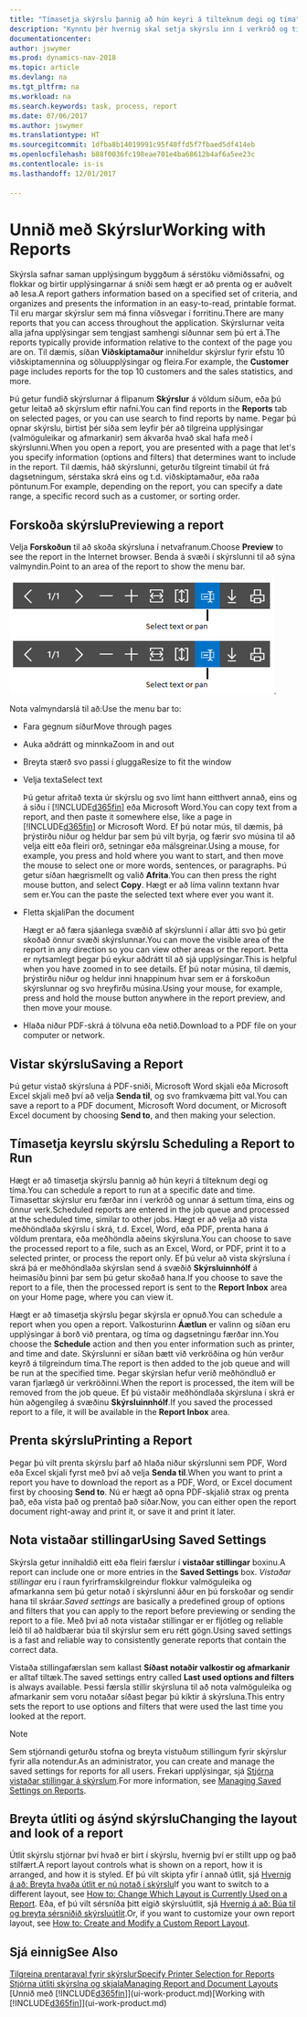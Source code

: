 ```yaml
---
title: "Tímasetja skýrslu þannig að hún keyri á tilteknum degi og tíma"
description: "Kynntu þér hvernig skal setja skýrslu inn í verkröð og tímasetja hana þannig að hún sé unnin á tilteknum degi og tíma."
documentationcenter: 
author: jswymer
ms.prod: dynamics-nav-2018
ms.topic: article
ms.devlang: na
ms.tgt_pltfrm: na
ms.workload: na
ms.search.keywords: task, process, report
ms.date: 07/06/2017
ms.author: jswymer
ms.translationtype: HT
ms.sourcegitcommit: 1dfba8b14019991c95f40ffd5f7fbaed5df414eb
ms.openlocfilehash: b88f0036fc198eae701e4ba68612b4af6a5ee23c
ms.contentlocale: is-is
ms.lasthandoff: 12/01/2017

---
```

# <a name="working-with-reports"></a><span data-ttu-id="eec77-103">Unnið með Skýrslur</span><span class="sxs-lookup"><span data-stu-id="eec77-103">Working with Reports</span></span>
<span data-ttu-id="eec77-104">Skýrsla safnar saman upplýsingum byggðum á sérstöku viðmiðssafni, og flokkar og birtir upplýsingarnar á sniði sem hægt er að prenta og er auðvelt að lesa.</span><span class="sxs-lookup"><span data-stu-id="eec77-104">A report gathers information based on a specified set of criteria, and organizes and presents the information in an easy-to-read, printable format.</span></span> <span data-ttu-id="eec77-105">Til eru margar skýrslur sem má finna víðsvegar í forritinu.</span><span class="sxs-lookup"><span data-stu-id="eec77-105">There are many reports that you can access throughout the application.</span></span> <span data-ttu-id="eec77-106">Skýrslurnar veita alla jafna upplýsingar sem tengjast samhengi síðunnar sem þú ert á.</span><span class="sxs-lookup"><span data-stu-id="eec77-106">The reports typically provide information relative to the context of the page you are on.</span></span> <span data-ttu-id="eec77-107">Til dæmis, síðan **Viðskiptamaður** inniheldur skýrslur fyrir efstu 10 viðskiptamennina og söluupplýsingar og fleira.</span><span class="sxs-lookup"><span data-stu-id="eec77-107">For example, the **Customer** page includes reports for the top 10 customers and the sales statistics, and more.</span></span>

<span data-ttu-id="eec77-108">Þú getur fundið skýrslurnar á flipanum **Skýrslur** á völdum síðum, eða þú getur leitað að skýrslum eftir nafni.</span><span class="sxs-lookup"><span data-stu-id="eec77-108">You can find reports in the **Reports** tab on selected pages, or you can use search to find reports by name.</span></span> <span data-ttu-id="eec77-109">Þegar þú opnar skýrslu, birtist þér síða sem leyfir þér að tilgreina upplýsingar (valmöguleikar og afmarkanir) sem ákvarða hvað skal hafa með í skýrslunni.</span><span class="sxs-lookup"><span data-stu-id="eec77-109">When you open a report, you are presented with a page that let's you specify information (options and filters) that determines want to include in the report.</span></span> <span data-ttu-id="eec77-110">Til dæmis, háð skýrslunni, geturðu tilgreint tímabil út frá dagsetningum, sérstaka skrá eins og t.d. viðskiptamaður, eða raða pöntunum.</span><span class="sxs-lookup"><span data-stu-id="eec77-110">For example, depending on the report, you can specify a date range, a specific record such as a customer, or sorting order.</span></span>

## <a name="previewing-a-report"></a><span data-ttu-id="eec77-111">Forskoða skýrslu</span><span class="sxs-lookup"><span data-stu-id="eec77-111">Previewing a report</span></span>
<span data-ttu-id="eec77-112">Velja **Forskoðun** til að skoða skýrsluna í netvafranum.</span><span class="sxs-lookup"><span data-stu-id="eec77-112">Choose **Preview** to see the report in the Internet browser.</span></span> <span data-ttu-id="eec77-113">Benda á svæði í skýrslunni til að sýna valmyndin.</span><span class="sxs-lookup"><span data-stu-id="eec77-113">Point to an area of the report to show the menu bar.</span></span>  

<span data-ttu-id="eec77-114">![Valmynd forskoðun skýrsla](media/report_viewer.png "Report preview toolbar")</span><span class="sxs-lookup"><span data-stu-id="eec77-114">![Report preview toolbar](media/report_viewer.png "Report preview toolbar").</span></span>

<span data-ttu-id="eec77-115">Nota valmyndarslá til að:</span><span class="sxs-lookup"><span data-stu-id="eec77-115">Use the menu bar to:</span></span>

-   <span data-ttu-id="eec77-116">Fara gegnum síður</span><span class="sxs-lookup"><span data-stu-id="eec77-116">Move through pages</span></span>
-   <span data-ttu-id="eec77-117">Auka aðdrátt og minnka</span><span class="sxs-lookup"><span data-stu-id="eec77-117">Zoom in and out</span></span>
-   <span data-ttu-id="eec77-118">Breyta stærð svo passi í glugga</span><span class="sxs-lookup"><span data-stu-id="eec77-118">Resize to fit the window</span></span>
-   <span data-ttu-id="eec77-119">Velja texta</span><span class="sxs-lookup"><span data-stu-id="eec77-119">Select text</span></span>

    <span data-ttu-id="eec77-120">Þú getur afritað texta úr skýrslu og svo límt hann eitthvert annað, eins og á síðu í [!INCLUDE[d365fin](includes/d365fin_md.md)] eða Microsoft Word.</span><span class="sxs-lookup"><span data-stu-id="eec77-120">You can copy text from a report, and then paste it somewhere else, like a page in [!INCLUDE[d365fin](includes/d365fin_md.md)] or Microsoft Word.</span></span>  <span data-ttu-id="eec77-121">Ef þú notar mús, til dæmis, þá þrýstirðu niður og heldur þar sem þú vilt byrja, og færir svo músina til að velja eitt eða fleiri orð, setningar eða málsgreinar.</span><span class="sxs-lookup"><span data-stu-id="eec77-121">Using a mouse, for example, you press and hold where you want to start, and then move the mouse to select one or more words, sentences, or paragraphs.</span></span> <span data-ttu-id="eec77-122">Þú getur síðan hægrismellt og valið **Afrita**.</span><span class="sxs-lookup"><span data-stu-id="eec77-122">You can then press the right mouse button, and select **Copy**.</span></span> <span data-ttu-id="eec77-123">Hægt er að líma valinn textann hvar sem er.</span><span class="sxs-lookup"><span data-stu-id="eec77-123">You can the paste the selected text where ever you want it.</span></span>
-   <span data-ttu-id="eec77-124">Fletta skjali</span><span class="sxs-lookup"><span data-stu-id="eec77-124">Pan the document</span></span>

    <span data-ttu-id="eec77-125">Hægt er að færa sjáanlega svæðið af skýrslunni í allar átti svo þú getir skoðað önnur svæði skýrslunnar.</span><span class="sxs-lookup"><span data-stu-id="eec77-125">You can move the visible area of the report in any direction so you can view other areas or the report.</span></span> <span data-ttu-id="eec77-126">Þetta er nytsamlegt þegar þú eykur aðdrátt til að sjá upplýsingar.</span><span class="sxs-lookup"><span data-stu-id="eec77-126">This is helpful when you have zoomed in to see details.</span></span>  <span data-ttu-id="eec77-127">Ef þú notar músina, til dæmis, þrýstirðu niður og heldur inni hnappinum hvar sem er á forskoðun skýrslunnar og svo hreyfirðu músina.</span><span class="sxs-lookup"><span data-stu-id="eec77-127">Using your mouse, for example, press and hold the mouse button anywhere in the report preview, and then move your mouse.</span></span>

-   <span data-ttu-id="eec77-128">Hlaða niður PDF-skrá á tölvuna eða netið.</span><span class="sxs-lookup"><span data-stu-id="eec77-128">Download to a PDF file on your computer or network.</span></span>


## <a name="saving-a-report"></a><span data-ttu-id="eec77-129">Vistar skýrslu</span><span class="sxs-lookup"><span data-stu-id="eec77-129">Saving a Report</span></span>
<span data-ttu-id="eec77-130">Þú getur vistað skýrsluna á PDF-sniði, Microsoft Word skjali eða Microsoft Excel skjali með því að velja **Senda til**, og svo framkvæma þitt val.</span><span class="sxs-lookup"><span data-stu-id="eec77-130">You can save a report to a PDF document, Microsoft Word document, or Microsoft Excel document by choosing **Send to**, and then making your selection.</span></span> 

## <span data-ttu-id="eec77-131"><a name="ScheduleReport"></a> Tímasetja keyrslu skýrslu</span><span class="sxs-lookup"><span data-stu-id="eec77-131"><a name="ScheduleReport"></a> Scheduling a Report to Run</span></span>
<span data-ttu-id="eec77-132">Hægt er að tímasetja skýrslu þannig að hún keyri á tilteknum degi og tíma.</span><span class="sxs-lookup"><span data-stu-id="eec77-132">You can schedule a report to run at a specific date and time.</span></span> <span data-ttu-id="eec77-133">Tímasettar skýrslur eru færðar inn í verkröð og unnar á settum tíma, eins og önnur verk.</span><span class="sxs-lookup"><span data-stu-id="eec77-133">Scheduled reports are entered in the job queue and processed at the scheduled time, similar to other jobs.</span></span> <span data-ttu-id="eec77-134">Hægt er að velja að vista meðhöndlaða skýrslu í skrá, t.d. Excel, Word, eða PDF, prenta hana á völdum prentara, eða meðhöndla aðeins skýrsluna.</span><span class="sxs-lookup"><span data-stu-id="eec77-134">You can choose to save the processed report to a file, such as an Excel, Word, or PDF, print it to a selected printer, or process the report only.</span></span> <span data-ttu-id="eec77-135">Ef þú velur að vista skýrsluna í skrá þá er meðhöndlaða skýrslan send á svæðið **Skýrsluinnhólf** á heimasíðu þinni þar sem þú getur skoðað hana.</span><span class="sxs-lookup"><span data-stu-id="eec77-135">If you choose to save the report to a file, then the processed report is sent to the **Report Inbox** area on your Home page, where you can view it.</span></span>

<span data-ttu-id="eec77-136">Hægt er að tímasetja skýrslu þegar skýrsla er opnuð.</span><span class="sxs-lookup"><span data-stu-id="eec77-136">You can schedule a report when you open a report.</span></span> <span data-ttu-id="eec77-137">Valkosturinn **Áætlun** er valinn og síðan eru upplýsingar á borð við prentara, og tíma og dagsetningu færðar inn.</span><span class="sxs-lookup"><span data-stu-id="eec77-137">You choose the **Schedule** action and then you enter information such as printer, and time and date.</span></span> <span data-ttu-id="eec77-138">Skýrslunni er síðan bætt við verkröðina og hún verður keyrð á tilgreindum tíma.</span><span class="sxs-lookup"><span data-stu-id="eec77-138">The report is then added to the job queue and will be run at the specified time.</span></span> <span data-ttu-id="eec77-139">Þegar skýrslan hefur verið meðhöndluð er varan fjarlægð úr verkröðinni.</span><span class="sxs-lookup"><span data-stu-id="eec77-139">When the report is processed, the item will be removed from the job queue.</span></span> <span data-ttu-id="eec77-140">Ef þú vistaðir meðhöndlaða skýrsluna í skrá er hún aðgengileg á svæðinu **Skýrsluinnhólf**.</span><span class="sxs-lookup"><span data-stu-id="eec77-140">If you saved the processed report to a file, it will be available in the **Report Inbox** area.</span></span>

## <span data-ttu-id="eec77-141"><a name="PrintReport"></a>Prenta skýrslu</span><span class="sxs-lookup"><span data-stu-id="eec77-141"><a name="PrintReport"></a>Printing a Report</span></span>
<span data-ttu-id="eec77-142">Þegar þú vilt prenta skýrslu þarf að hlaða niður skýrslunni sem PDF, Word eða Excel skjali fyrst með því að velja **Senda til**.</span><span class="sxs-lookup"><span data-stu-id="eec77-142">When you want to print a report you have to download the report as a PDF, Word, or Excel document first by choosing **Send to**.</span></span> <span data-ttu-id="eec77-143">Nú er hægt að opna PDF-skjalið strax og prenta það, eða vista það og prentað það síðar.</span><span class="sxs-lookup"><span data-stu-id="eec77-143">Now, you can either open the report document right-away and print it, or save it and print it later.</span></span>

## <a name="using-saved-settings"></a><span data-ttu-id="eec77-144">Nota vistaðar stillingar</span><span class="sxs-lookup"><span data-stu-id="eec77-144">Using Saved Settings</span></span>
<span data-ttu-id="eec77-145">Skýrsla getur innihaldið eitt eða fleiri færslur í **vistaðar stillingar** boxinu.</span><span class="sxs-lookup"><span data-stu-id="eec77-145">A report can include one or more entries in the **Saved Settings** box.</span></span> <span data-ttu-id="eec77-146">*Vistaðar stillingar* eru í raun fyrirframskilgreindur flokkur valmöguleika og afmarkanna sem þú getur notað í skýrslunni áður en þú forskoðar og sendir hana til skráar.</span><span class="sxs-lookup"><span data-stu-id="eec77-146">*Saved settings* are basically a predefined group of options and filters that you can apply to the report before previewing or sending the report to a file.</span></span> <span data-ttu-id="eec77-147">Með því að nota vistaðar stillingar er er fljótleg og reliable leið til að haldbærar búa til skýrslur sem eru rétt gögn.</span><span class="sxs-lookup"><span data-stu-id="eec77-147">Using saved settings is a fast and reliable way to consistently generate reports that contain the correct data.</span></span>

<span data-ttu-id="eec77-148">Vistaða stillingafærslan sem kallast **Síðast notaðir valkostir og afmarkanir** er alltaf tiltæk.</span><span class="sxs-lookup"><span data-stu-id="eec77-148">The saved settings entry called **Last used options and filters** is always available.</span></span> <span data-ttu-id="eec77-149">Þessi færsla stillir skýrsluna til að nota valmöguleika og afmarkanir sem voru notaðar síðast þegar þú kíktir á skýrsluna.</span><span class="sxs-lookup"><span data-stu-id="eec77-149">This entry sets the report to use options and filters that were used the last time you looked at the report.</span></span>

>[!NOTE]
><span data-ttu-id="eec77-150">Sem stjórnandi geturðu stofna og breyta vistuðum stillingum fyrir skýrslur fyrir alla notendur.</span><span class="sxs-lookup"><span data-stu-id="eec77-150">As an administrator, you can create and manage the saved settings for reports for all users.</span></span> <span data-ttu-id="eec77-151">Frekari upplýsingar, sjá [Stjórna vistaðar stillingar á skýrslum](reports-saving-reusing-settings.md).</span><span class="sxs-lookup"><span data-stu-id="eec77-151">For more information, see [Managing Saved Settings on Reports](reports-saving-reusing-settings.md).</span></span>

## <a name="changing-the-layout-and-look-of-a-report"></a><span data-ttu-id="eec77-152">Breyta útliti og ásýnd skýrslu</span><span class="sxs-lookup"><span data-stu-id="eec77-152">Changing the layout and look of a report</span></span>
<span data-ttu-id="eec77-153">Útlit skýrslu stjórnar því hvað er birt í skýrslu, hvernig því er stillt upp og það stílfært.</span><span class="sxs-lookup"><span data-stu-id="eec77-153">A report layout controls what is shown on a report, how it is arranged, and how it is styled.</span></span> <span data-ttu-id="eec77-154">Ef þú vilt skipta yfir í annað útlit, sjá [Hvernig á að: Breyta hvaða útlit er nú notað í skýrslu](ui-how-change-layout-currently-used-report.md)</span><span class="sxs-lookup"><span data-stu-id="eec77-154">If you want to switch to a different layout, see [How to: Change Which Layout is Currently Used on a Report](ui-how-change-layout-currently-used-report.md).</span></span> <span data-ttu-id="eec77-155">Eða, ef þú vilt sérsníða þitt eigið skýrsluútlit, sjá [Hvernig á að: Búa til og breyta sérsniðið skýrsluútlit](ui-how-create-custom-report-layout.md).</span><span class="sxs-lookup"><span data-stu-id="eec77-155">Or, if you want to customize your own report layout, see [How to: Create and Modify a Custom Report Layout](ui-how-create-custom-report-layout.md).</span></span>

## <a name="see-also"></a><span data-ttu-id="eec77-156">Sjá einnig</span><span class="sxs-lookup"><span data-stu-id="eec77-156">See Also</span></span>
[<span data-ttu-id="eec77-157">Tilgreina prentaraval fyrir skýrslur</span><span class="sxs-lookup"><span data-stu-id="eec77-157">Specify Printer Selection for Reports</span></span>](ui-specify-printer-selection-reports.md)  
[<span data-ttu-id="eec77-158">Stjórna útliti skýrslna og skjala</span><span class="sxs-lookup"><span data-stu-id="eec77-158">Managing Report and Document Layouts</span></span>](ui-manage-report-layouts.md)  
<span data-ttu-id="eec77-159">[Unnið með [!INCLUDE[d365fin](includes/d365fin_md.md)]](ui-work-product.md)</span><span class="sxs-lookup"><span data-stu-id="eec77-159">[Working with [!INCLUDE[d365fin](includes/d365fin_md.md)]](ui-work-product.md)</span></span>

